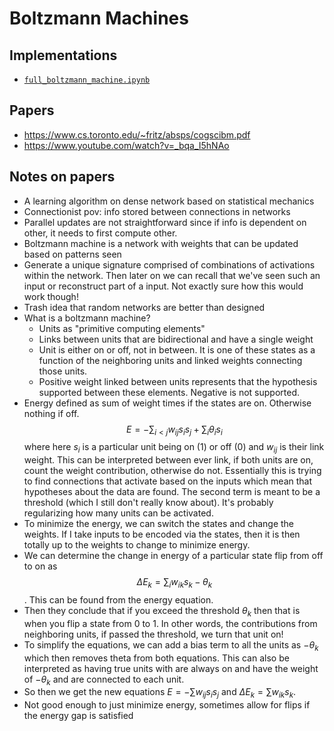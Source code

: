 # Boltzmann Machines

## Implementations

- <a target="_blank" href="https://github.com/xnought/paper-implement/blob/main/boltzmann/full_boltzmann_machine.ipynb"><code>full_boltzmann_machine.ipynb</code></a>


## Papers

- https://www.cs.toronto.edu/~fritz/absps/cogscibm.pdf
- https://www.youtube.com/watch?v=_bqa_I5hNAo

## Notes on papers

- A learning algorithm on dense network based on statistical mechanics
- Connectionist pov: info stored between connections in networks
- Parallel updates are not straightforward since if info is dependent on other, it needs to first compute other.
- Boltzmann machine is a network with weights that can be updated based on patterns seen
- Generate a unique signature comprised of combinations of activations within the network. Then later on we can recall that we've seen such an input or reconstruct part of a input. Not exactly sure how this would work though!
- Trash idea that random networks are better than designed
- What is a boltzmann machine?
	- Units as "primitive computing elements"
	- Links between units that are bidirectional and have a single weight
	- Unit is either on or off, not in between. It is one of these states as a function of the neighboring units and linked weights connecting those units.
	- Positive weight linked between units represents that the hypothesis supported between these elements. Negative is not supported.
- Energy defined as sum of weight times if the states are on. Otherwise nothing if off. $$E = -\sum_{i<j} w_{ij}s_i s_j + \sum_{i} \theta_i s_i$$ where here $s_i$ is a particular unit being on (1) or off (0) and $w_{ij}$ is their link weight. This can be interpreted between ever link, if both units are on, count the weight contribution, otherwise do not. Essentially this is trying to find connections that activate based on the inputs which mean that hypotheses about the data are found. The second term is meant to be a threshold (which I still don't really know about). It's probably regularizing how many units can be activated. 
- To minimize the energy, we can switch the states and change the weights. If I take inputs to be encoded via the states, then it is then totally up to the weights to change to minimize energy.
- We can determine the change in energy of a particular state flip from off to on as $$\Delta E_k = \sum_{i} w_{ik}s_k - \theta_k$$. This can be found from the energy equation.
- Then they conclude that if you exceed the threshold $\theta_k$ then that is when you flip a state from 0 to 1. In other words, the contributions from neighboring units, if passed the threshold, we turn that unit on!
- To simplify the equations, we can add a bias term to all the units as $-\theta_k$ which then removes theta from both equations. This can also be interpreted as having true units with are always on and have the weight of $-\theta_k$ and are connected to each unit. 
- So then we get the new equations $E = -\sum w_{ij}s_i s_j$ and $\Delta E_k = \sum w_{ik} s_{k}$.
- Not good enough to just minimize energy, sometimes allow for flips if the energy gap is satisfied


